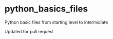 # python_basics_files
Python basic files from starting level to intermidiate


Updated for pull request
